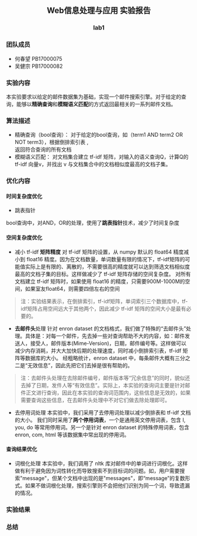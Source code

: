 ## <center> Web信息处理与应用 实验报告 </center>
### <center> lab1 </center>

### 团队成员
- 何春望 PB17000075
- 吴健宗 PB17000082

### 实验内容
本实验要求以给定的邮件数据集为基础，实现一个邮件搜索引擎。对于给定的查询，能够以**精确查询**和**模糊语义匹配**的方式返回最相关的一系列邮件文档。

### 算法描述
- 精确查询（bool查询）：
对于给定的bool查询，如（term1 AND term2 OR NOT term3），根据倒排索引表 ,  
返回符合查询的所有文档
- 模糊语义匹配：
对文档集合建立 tf-idf 矩阵，对输入的语义查询Q，计算Q的 tf-idf 向量v，并找出 v 与文档集合中的文档相似度最高的文档子集。

### 优化内容
#### 时间复杂度优化
- 跳表指针

bool查询中，对AND，OR的处理，使用了**跳表指针**技术，减少了时间复杂度

#### 空间复杂度优化
- 减小 tf-idf **矩阵精度**
对 tf-idf 矩阵的设置，从 numpy 默认的 float64 精度减小到 float16 精度。因为在文档数量，单词数量有限的情况下，tf-idf矩阵的可能值实际上是有限的、离散的，不需要很高的精度就可以达到筛选文档相似度最高的文档子集的目标。这样做减少了 tf-idf 矩阵存储的空间复杂度。
对所有文档建立 tf-idf 矩阵时，如果使用 float16 的精度，只需要900M-1000M的空间，如果室友float64，则需要四倍左右的空间

> 注：实验结果表示，在倒排索引，tf-idf矩阵，单词索引三个数据库中，tf-idf矩阵占用空间远大于其他两个，因此减少 tf-idf 矩阵的空间大小是最有必要的。

- **去邮件头**处理
针对 enron dataset 的文档格式，我们做了特殊的“去邮件头”处理。具体是：对每一个邮件，先去掉一些对查询帮助不大的内容，如：邮件发送人，接受人，邮件版本(Mime-Version)，日期，邮件编号等。这样做可以减少内存消耗，并大大加快后期的处理速度，同时减小倒排索引表，tf-idf 矩阵等数据库的大小。
经粗略统计，enron dataset 中，每条邮件大概有三分之二是“无效信息”，因此先把它们去掉是很有帮助的。

> 注：去邮件头处理在去除邮件编号，邮件版本等“冗余信息”的同时，貌似还去掉了日期，发件人等“有效信息”。实际上，本实验的查询词主要是针对邮件正文进行查询，因此在本实验的查询词范围内，这些信息是无效的，如果需要查询这些信息，在去邮件头处理中不对它们做去除处理即可。

- 去停用词处理
本实验中，我们采用了去停用词处理以减少倒排表和 tf-idf 文档的大小。
我们同时采用了**两个停用词表**，一个是通用英文停用词表，包含 I, you, do 等常用停用词。另一个是针对 enron dataset 的特殊停用词表，包含 enron, com, html 等该数据集中常出现的停用词。

#### 查询结果优化
- 词根化处理
本实验中，我们调用了 nltk 库对邮件中的单词进行词根化。这样做有利于避免因为词性转化而导致搜索不到目标词的问题。如，用户需要搜索"message"，但某个文档中出现的是"messages"，即“message”的复数形式。如果不做词根化处理，搜索引擎则不会把他们识别为同一个词，导致遗漏的情况。



#### 


### 实验结果

### 总结